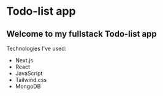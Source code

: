 # Todo-list app

## Welcome to my fullstack Todo-list app

Technologies I've used:

- Next.js
- React
- JavaScript
- Tailwind.css
- MongoDB